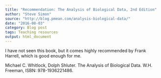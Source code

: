 ```yaml
---
title: "Recommendation: The Analysis of Biological Data, 2nd Edition"
author: "Steve Simon"
source: "http://blog.pmean.com/analysis-biological-data/"
date: "2016-08-03"
category: Blog post
tags: Teaching resources
output: html_document
---
```


I have not seen this book, but it comes highly recommended by Frank Harrell, which is good enough for me.

<!---More--->

Michael C. Whitlock, Dolph Shluter. The Analysis of Biological Data. W.H. Freeman, ISBN: 978-1936221486.



